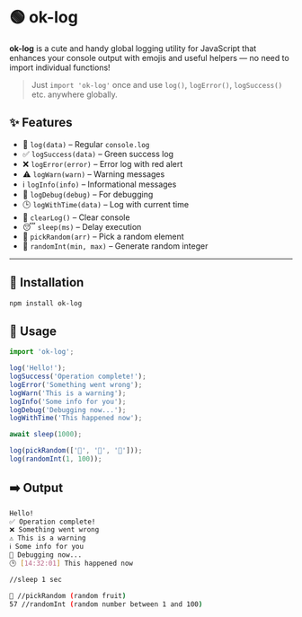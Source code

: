 # 🟢 ok-log

**ok-log** is a cute and handy global logging utility for JavaScript that enhances your console output with emojis and useful helpers — no need to import individual functions!

> Just `import 'ok-log'` once and use `log()`, `logError()`, `logSuccess()` etc. anywhere globally.

## ✨ Features

- 📄 `log(data)` – Regular `console.log`
- ✅ `logSuccess(data)` – Green success log
- ❌ `logError(error)` – Error log with red alert
- ⚠️ `logWarn(warn)` – Warning messages
- ℹ️ `logInfo(info)` – Informational messages
- 🐞 `logDebug(debug)` – For debugging
- 🕒 `logWithTime(data)` – Log with current time
- 🔄 `clearLog()` – Clear console
- 😴 `sleep(ms)` – Delay execution
- 🎲 `pickRandom(arr)` – Pick a random element
- 🔢 `randomInt(min, max)` – Generate random integer

---

## 🚀 Installation

```bash
npm install ok-log
```

## 🚀 Usage

```js
import 'ok-log';

log('Hello!');
logSuccess('Operation complete!');
logError('Something went wrong');
logWarn('This is a warning');
logInfo('Some info for you');
logDebug('Debugging now...');
logWithTime('This happened now');

await sleep(1000);

log(pickRandom(['🍎', '🍌', '🍇']));
log(randomInt(1, 100));
```

## ➡️ Output

```bash
Hello!
✅ Operation complete!
❌ Something went wrong
⚠️ This is a warning
ℹ️ Some info for you
🐞 Debugging now...
🕒 [14:32:01] This happened now

//sleep 1 sec

🍇 //pickRandom (random fruit)
57 //randomInt (random number between 1 and 100)
